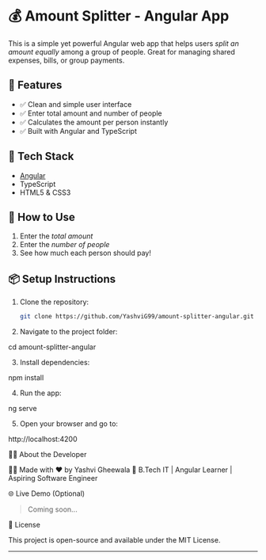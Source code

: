 # 💰 Amount Splitter - Angular App

This is a simple yet powerful Angular web app that helps users *split an amount equally* among a group of people. Great for managing shared expenses, bills, or group payments.

## 🚀 Features

- ✅ Clean and simple user interface
- ✅ Enter total amount and number of people
- ✅ Calculates the amount per person instantly
- ✅ Built with Angular and TypeScript

## 🔧 Tech Stack

- [Angular](https://angular.io/)
- TypeScript
- HTML5 & CSS3

## 🧠 How to Use

1. Enter the *total amount*
2. Enter the *number of people*
3. See how much each person should pay!

## 📦 Setup Instructions

1. Clone the repository:
   ```bash
   git clone https://github.com/YashviG99/amount-splitter-angular.git

2. Navigate to the project folder:

cd amount-splitter-angular


3. Install dependencies:

npm install


4. Run the app:

ng serve


5. Open your browser and go to:

http://localhost:4200



🙋‍♀ About the Developer

👩‍💻 Made with ❤ by Yashvi Gheewala
📍 B.Tech IT | Angular Learner | Aspiring Software Engineer

🌐 Live Demo (Optional)

> Coming soon...



📄 License

This project is open-source and available under the MIT License.

---

